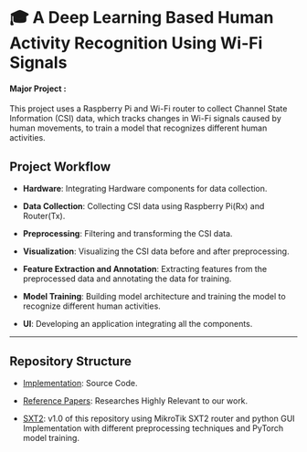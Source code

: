 # 🎓 A Deep Learning Based Human Activity Recognition Using Wi-Fi Signals
#### Major Project :

This project uses a Raspberry Pi and Wi-Fi router to collect Channel State Information (CSI) data, which tracks changes in Wi-Fi signals caused by human movements, to train a model that recognizes different human activities.

## Project Workflow

- **Hardware**: Integrating Hardware components for data collection.

- **Data Collection**: Collecting CSI data using Raspberry Pi(Rx) and Router(Tx).

- **Preprocessing**: Filtering and transforming the CSI data.

- **Visualization**: Visualizing the CSI data before and after preprocessing.

- **Feature Extraction and Annotation**: Extracting features from the preprocessed data and annotating the data for training.

- **Model Training**: Building model architecture and training the model to recognize different human activities.

- **UI**: Developing an application integrating all the components.

---

## Repository Structure

<!-- - [Documents](./Documents/): Project Report & Presentation. -->

- [Implementation](./Implementation/): Source Code.

- [Reference Papers](./Reference%20Papers/): Researches Highly Relevant to our work.

- [SXT2](https://github.com/xaxm007/WiFi-CSI-HAR/tree/sxt2): v1.0 of this repository using MikroTik SXT2 router and python GUI Implementation with different preprocessing techniques and PyTorch model training.
